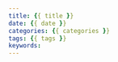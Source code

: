```yaml
---
title: {{ title }}
date: {{ date }}
categories: {{ categories }}
tags: {{ tags }}
keywords:
---
```

